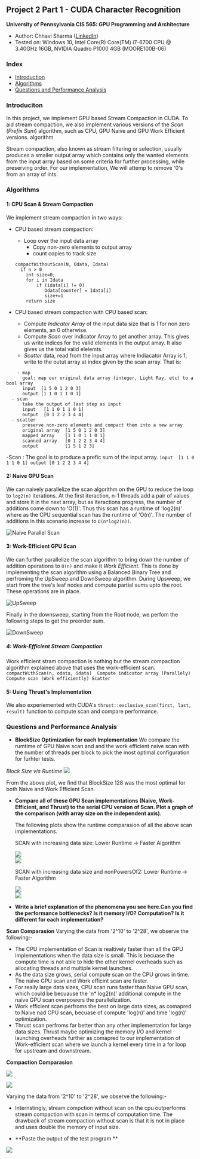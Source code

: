 ## Project 2 Part 1 - CUDA Character Recognition
**University of Pennsylvania
CIS 565: GPU Programming and Architecture**

* Author: Chhavi Sharma ([LinkedIn](https://www.linkedin.com/in/chhavi275/))
* Tested on: Windows 10, Intel Core(R) Core(TM) i7-6700 CPU @ 3.40GHz 16GB, 
             NVIDIA Quadro P1000 4GB (MOORE100B-06)

### Index

- [Introduction](https://github.com/chhavisharma/Project2-Number-Algorithms/blob/master/Project2-Stream-Compaction/README.md#introduciton)
- [Algorithms](https://github.com/chhavisharma/Project2-Number-Algorithms/blob/master/Project2-Stream-Compaction/README.md#algorithms)
- [Questions and Performance Analysis](https://github.com/chhavisharma/Project2-Number-Algorithms/blob/master/Project2-Stream-Compaction/README.md#questions-and-performance-analysis)


### Introduciton

In this project, we implement GPU based Stream Compaction in CUDA. To aid stream compaction, we also implement various versions of the *Scan* (*Prefix Sum*) algorithm, such as CPU, GPU Naive and GPU Work Efficient versions.
algorithm

Stream compaction, also known as stream filtering or selection, usually produces a smaller output array which contains only the wanted elements from the input array based on some criteria for further processing, while preserving order. For our implementation, We will attemp to remove '0's from an array of ints.


### Algorithms

#### 1: CPU Scan & Stream Compaction
 
 We implement stream compaction in two ways:
 
 - CPU based stream compaction: 
   - Loop over the input data array
      - Copy non-zero elements to output array
      - count copies to track size
   ```
   compactWithoutScan(N, Odata, Idata)
     if n > 0
       int size=0;
       for i in Idata
           if (idata[i] != 0) 
              Odata[counter] = Idata[i]
              size+=1
       return size
   ```
   
 - CPU based stream compaction with CPU based scan: 
   - Compute *Indicator Array* of the input data size that is 1 for non zero elements, an 0 otherwise.
   - Compute *Scan* over indicator Array to get another array. This gives us write indices for the valid elements in the output array. It also gives us the total valid elelemts.
   - *Scatter* data, read from the input array where Indiacator Array is 1, write to the outut array at index given by the scan array. That is:
  ```
      - map
        goal: map our original data array (integer, Light Ray, etc) to a bool array
        input  [1 5 0 1 2 0 3]
        output [1 1 0 1 1 0 1]
    - scan
        take the output of last step as input
        input   [1 1 0 1 1 0 1]
        output  [0 1 2 2 3 4 4]
    - scatter
        preserve non-zero elements and compact them into a new array
        original array  [1 5 0 1 2 0 3]
        mapped array    [1 1 0 1 1 0 1]
        scanned array   [0 1 2 2 3 4 4]
        output          [1 5 1 2 3]
  ```
  
-Scan : The goal is to produce a prefic sum of the input array.
    ```
    input  [1 1 0 1 1 0 1]
    output [0 1 2 2 3 4 4]
    ```  


#### 2: Naive GPU Scan
We can naively parallelize the scan algorithm on the GPU to reduce the loop to ```log2(n)``` iterations. At the first iteraction, n-1 threads add a pair of values and store it in the next array, but as iteractions progress, the number of additions come down to 'O(1)'. Thus this scan has a runtime of 'log2(n)' where as the CPU sequential scan has the runtime of 'O(n)'. The number of additions in this scenario increase to ```O(n*log2(n))```.


![Naive Parallel Scan](img/NaiveScan.png)

#### 3: Work-Efficient GPU Scan

We can further parallelize the scan algorithm to bring down the number of addition operations to ```O(n)``` and make it *Work Efficient*. This is done by implementing the scan algorithm using a Balanced Binary Tree and perfroming the UpSweep and DownSweep algorithm. During Upsweep, we start from the tree's leaf nodes and compute partial sums upto the root. These operations are in place. 

![UpSweep](img/UpSweepScan.png)

Finally in the downsweep, starting from the Root node, we perfom the following steps to get the preorder sum.

![DownSweep](img/DownSweepScan.png)

##### 4: Work-Efficient Stream Compaction
Work efficient stram compaction is nothing but the stream compaction algorithm explained above that uses the work-efficient scan. 
    ```
     compactWithScan(n, odata, idata) 
        Compute indicator array (Parallely)
        Compute scan (Work efficiently)
        Scatter 
    ```
####  5: Using Thrust's Implementation
We also experiemented with CUDA's `thrust::exclusive_scan(first, last, result)` function to compute scan and compare performance.


### Questions and Performance Analysis

  * **BlockSize Optimization for each Implementation**
  We compare the rumtime of GPU Naive scan and and the work efficient naive scan with the number of threads per block to pick  the most optimal configuration for furhter tests.

   *Block Size v/s Runtime*
  ![](img/BlockSize_vs_Runtime.png)

  From the above plot, we find that BlockSize 128 was the most optimal for both Naive and Work Efficient Scan.

  * **Compare all of these GPU Scan implementations (Naive, Work-Efficient, and Thrust) to the serial CPU version of Scan. Plot a graph of the comparison (with array size on the independent axis).**

     The following plots show the runtime comparasion of all the above scan implementations. 
     
     SCAN with increasing data size: Lower Runtime -> Faster Algorithm

    ![](img/Scan1.png)    
    ![](img/Scan2.png)    


     SCAN with increasing data size and nonPowersOf2: Lower Runtime -> Faster Algorithm

    ![](img/Scan1NP.png)    
    ![](img/Scan2NP.png)   
    
  * **Write a brief explanation of the phenomena you see here.Can you find the performance bottlenecks? Is it memory I/O? Computation? Is it different for each implementation?**

  **Scan Comparasion**
  Varying the data from '2^10' to '2^28', we observe the following:-
  - The CPU implementation of Scan is realtively faster than all the GPU implementations when the data size is small. This is becuase the compute time is not able to hide the other kernel overheads such as allocating threads and multiple kernel launches. 
  - As the data size grows, serial compute scan on the CPU grows in time. The naive GPU scan and Work efficint scan are faster. 
  - For really large data sizes, CPU scan runs faster than Naive GPU scan, which could be becuause the 'n* log2(n)' additional compute in the naive GPU scan overpowers the parallelization. 
  - Work efficient scan perfroms the best on large data sizes, as comapred to Naive nad CPU scan, becuase of compute 'log(n)' and time 'log(n)' optimization. 
  - Thrust scan perfroms far better than any other implementation for large data sizes. Thrust maybe optimizing the memory I/O and kernel launching overheads further as comapred to our implementation of Work-efficient scan where we launch a kernel every time in a for loop for upstream and downstream. 
    
    
  **Compaction Comparasion**

  ![](img/SC1.png) 
    
  ![](img/SC2.png) 

  Varying the data from '2^10' to '2^28', we observe the following:-
  - Internstingly, stream compction without scan on the cpu outperforms stream compaction with scan in terms of computation time. The drawback of stream compaction without scan is that it is not in place and uses double the memory of input size. 
  

  * **Paste the output of the test program **

  ![](img/BlockSz-128-DataSz-20.PNG)
